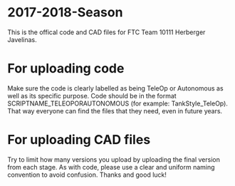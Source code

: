 # 2017-2018-Season
This is the offical code and CAD files for FTC Team 10111 Herberger Javelinas. 

# For uploading code
Make sure the code is clearly labelled as being TeleOp or Autonomous as well as its specific purpose. Code should be in the format SCRIPTNAME_TELEOPORAUTONOMOUS (for example: TankStyle_TeleOp). That way everyone can find the files that they need, even in future years.

# For uploading CAD files
Try to limit how many versions you upload by uploading the final version from each stage. As with code, please use a clear and uniform naming convention to avoid confusion. Thanks and good luck!
